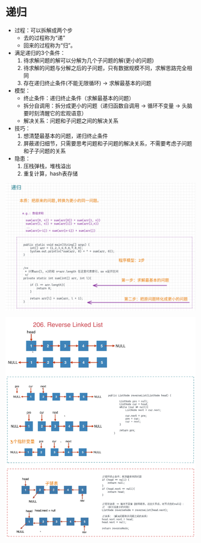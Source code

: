 # 递归

* 过程：可以拆解成两个步
  * 去的过程称为“递”
  * 回来的过程称为“归”。
* 满足递归的3个条件：
  1. 待求解问题的解可以分解为几个子问题的解(更小的问题)
  2. 待求解的问题与分解之后的子问题，只有数据规模不同，求解思路完全相同
  3. 存在递归终止条件(不能无限循环) -> 求解最基本的问题
* 模型：
  * 终止条件：递归终止条件（求解最基本的问题）
  * 拆分自调用：拆分成更小的问题（递归函数自调用 -> 循环不变量 -> 头脑要时刻清醒它的宏观语意）
  * 解决关系：问题和子问题之间的解决关系
* 技巧：
  1. 想清楚最基本的问题，递归终止条件
  2. 屏蔽递归细节，只需要思考问题和子问题的解决关系，不需要考虑子问题和子子问题的关系
* 隐患：
  1. 压栈弹栈，堆栈溢出
  2. 重复计算，hash表存储

![](img/image_2022-02-25-17-25-17.png)

![](img/image_2022-02-28-18-11-03.png)
































